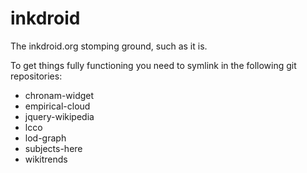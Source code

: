 inkdroid
========

The inkdroid.org stomping ground, such as it is.

To get things fully functioning you need to symlink in the following git
repositories:

* chronam-widget
* empirical-cloud
* jquery-wikipedia
* lcco
* lod-graph
* subjects-here
* wikitrends
